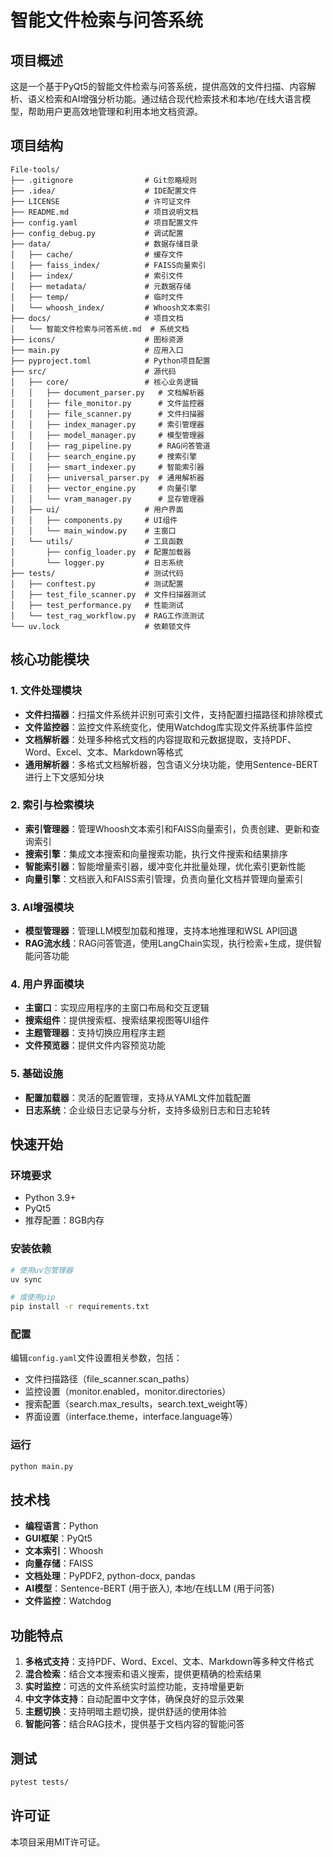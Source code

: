 # 智能文件检索与问答系统

## 项目概述
这是一个基于PyQt5的智能文件检索与问答系统，提供高效的文件扫描、内容解析、语义检索和AI增强分析功能。通过结合现代检索技术和本地/在线大语言模型，帮助用户更高效地管理和利用本地文档资源。

## 项目结构
```
File-tools/
├── .gitignore                # Git忽略规则
├── .idea/                    # IDE配置文件
├── LICENSE                   # 许可证文件
├── README.md                 # 项目说明文档
├── config.yaml               # 项目配置文件
├── config_debug.py           # 调试配置
├── data/                     # 数据存储目录
│   ├── cache/                # 缓存文件
│   ├── faiss_index/          # FAISS向量索引
│   ├── index/                # 索引文件
│   ├── metadata/             # 元数据存储
│   ├── temp/                 # 临时文件
│   └── whoosh_index/         # Whoosh文本索引
├── docs/                     # 项目文档
│   └── 智能文件检索与问答系统.md  # 系统文档
├── icons/                    # 图标资源
├── main.py                   # 应用入口
├── pyproject.toml            # Python项目配置
├── src/                      # 源代码
│   ├── core/                 # 核心业务逻辑
│   │   ├── document_parser.py   # 文档解析器
│   │   ├── file_monitor.py      # 文件监控器
│   │   ├── file_scanner.py      # 文件扫描器
│   │   ├── index_manager.py     # 索引管理器
│   │   ├── model_manager.py     # 模型管理器
│   │   ├── rag_pipeline.py      # RAG问答管道
│   │   ├── search_engine.py     # 搜索引擎
│   │   ├── smart_indexer.py     # 智能索引器
│   │   ├── universal_parser.py  # 通用解析器
│   │   ├── vector_engine.py     # 向量引擎
│   │   └── vram_manager.py      # 显存管理器
│   ├── ui/                   # 用户界面
│   │   ├── components.py     # UI组件
│   │   └── main_window.py    # 主窗口
│   └── utils/                # 工具函数
│       ├── config_loader.py  # 配置加载器
│       └── logger.py         # 日志系统
├── tests/                    # 测试代码
│   ├── conftest.py           # 测试配置
│   ├── test_file_scanner.py  # 文件扫描器测试
│   ├── test_performance.py   # 性能测试
│   └── test_rag_workflow.py  # RAG工作流测试
└── uv.lock                   # 依赖锁文件
```

## 核心功能模块

### 1. 文件处理模块
- **文件扫描器**：扫描文件系统并识别可索引文件，支持配置扫描路径和排除模式
- **文件监控器**：监控文件系统变化，使用Watchdog库实现文件系统事件监控
- **文档解析器**：处理多种格式文档的内容提取和元数据提取，支持PDF、Word、Excel、文本、Markdown等格式
- **通用解析器**：多格式文档解析器，包含语义分块功能，使用Sentence-BERT进行上下文感知分块

### 2. 索引与检索模块
- **索引管理器**：管理Whoosh文本索引和FAISS向量索引，负责创建、更新和查询索引
- **搜索引擎**：集成文本搜索和向量搜索功能，执行文件搜索和结果排序
- **智能索引器**：智能增量索引器，缓冲变化并批量处理，优化索引更新性能
- **向量引擎**：文档嵌入和FAISS索引管理，负责向量化文档并管理向量索引

### 3. AI增强模块
- **模型管理器**：管理LLM模型加载和推理，支持本地推理和WSL API回退
- **RAG流水线**：RAG问答管道，使用LangChain实现，执行检索+生成，提供智能问答功能

### 4. 用户界面模块
- **主窗口**：实现应用程序的主窗口布局和交互逻辑
- **搜索组件**：提供搜索框、搜索结果视图等UI组件
- **主题管理器**：支持切换应用程序主题
- **文件预览器**：提供文件内容预览功能

### 5. 基础设施
- **配置加载器**：灵活的配置管理，支持从YAML文件加载配置
- **日志系统**：企业级日志记录与分析，支持多级别日志和日志轮转

## 快速开始

### 环境要求
- Python 3.9+
- PyQt5
- 推荐配置：8GB内存

### 安装依赖
```bash
# 使用uv包管理器
uv sync

# 或使用pip
pip install -r requirements.txt
```

### 配置
编辑`config.yaml`文件设置相关参数，包括：
- 文件扫描路径（file_scanner.scan_paths）
- 监控设置（monitor.enabled，monitor.directories）
- 搜索配置（search.max_results，search.text_weight等）
- 界面设置（interface.theme，interface.language等）

### 运行
```bash
python main.py
```

## 技术栈
- **编程语言**：Python
- **GUI框架**：PyQt5
- **文本索引**：Whoosh
- **向量存储**：FAISS
- **文档处理**：PyPDF2, python-docx, pandas
- **AI模型**：Sentence-BERT (用于嵌入), 本地/在线LLM (用于问答)
- **文件监控**：Watchdog

## 功能特点
1. **多格式支持**：支持PDF、Word、Excel、文本、Markdown等多种文件格式
2. **混合检索**：结合文本搜索和语义搜索，提供更精确的检索结果
3. **实时监控**：可选的文件系统实时监控功能，支持增量更新
4. **中文字体支持**：自动配置中文字体，确保良好的显示效果
5. **主题切换**：支持明暗主题切换，提供舒适的使用体验
6. **智能问答**：结合RAG技术，提供基于文档内容的智能问答

## 测试
```bash
pytest tests/
```

## 许可证
本项目采用MIT许可证。
